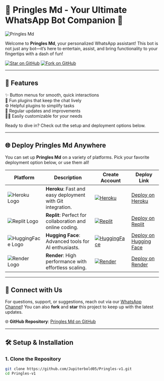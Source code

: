 # 🌟 Pringles Md - Your Ultimate WhatsApp Bot Companion 🌟

![Pringles Md](https://i.imgur.com/ygxhjqp.jpeg)

Welcome to **Pringles Md**, your personalized WhatsApp assistant! This bot is not just any bot—it’s here to entertain, assist, and bring functionality to your fingertips with a dash of fun!

[![Star on GitHub](https://img.shields.io/github/stars/Jupiterbold05/Pringles-v1?style=social)](https://github.com/Jupiterbold05/Pringles-v1) 
[![Fork on GitHub](https://img.shields.io/github/forks/Jupiterbold05/Pringles-v1?style=social)](https://github.com/Jupiterbold05/Pringles-v1/fork)

---

## 🚀 Features

✨ Button menus for smooth, quick interactions  
🎉 Fun plugins that keep the chat lively  
⚙️ Helpful plugins to simplify tasks  
🔄 Regular updates and improvements  
👨‍💻 Easily customizable for your needs  

Ready to dive in? Check out the setup and deployment options below.

---

## 🌐 Deploy Pringles Md Anywhere

You can set up **Pringles Md** on a variety of platforms. Pick your favorite deployment option below, or use them all!

| Platform | Description | Create Account | Deploy Link |
|----------|-------------|----------------|-------------|
| ![Heroku Logo](https://img.shields.io/badge/Heroku-430098?logo=heroku&logoColor=white&style=for-the-badge) | **Heroku**: Fast and easy deployment with Git integration. | [![Heroku](https://img.shields.io/badge/Sign%20Up-Heroku-430098?logo=heroku&logoColor=white)](https://signup.heroku.com) | [Deploy on Heroku](https://heroku.com/deploy) |
| ![Replit Logo](https://img.shields.io/badge/Replit-667881?logo=replit&logoColor=white&style=for-the-badge) | **Replit**: Perfect for collaboration and online coding. | [![Replit](https://img.shields.io/badge/Sign%20Up-Replit-667881?logo=replit&logoColor=white)](https://replit.com/signup) | [Deploy on Replit](https://replit.com/@username/Pringles-Md) |
| ![HuggingFace Logo](https://img.shields.io/badge/Huggingface-f2e7d5?logo=huggingface&logoColor=white&style=for-the-badge) | **Hugging Face**: Advanced tools for AI enthusiasts. | [![HuggingFace](https://img.shields.io/badge/Sign%20Up-Huggingface-f2e7d5?logo=huggingface&logoColor=white)](https://huggingface.co/new-space) | [Deploy on Hugging Face](https://huggingface.co/spaces/username/Pringles-Md) |
| ![Render Logo](https://img.shields.io/badge/Render-0090ff?logo=render&logoColor=white&style=for-the-badge) | **Render**: High performance with effortless scaling. | [![Render](https://img.shields.io/badge/Sign%20Up-Render-0090ff?logo=render&logoColor=white)](https://dashboard.render.com/register) | [Deploy on Render](https://render.com/deploy) |

---

## 📲 Connect with Us

For questions, support, or suggestions, reach out via our [WhatsApp Channel](https://whatsapp.com/channel/0029Vas9N7MBA1f0yw8dZ515)! You can also **fork** and **star** this project to keep up with the latest updates.

🌐 **GitHub Repository**: [Pringles Md on GitHub](https://github.com/Jupiterbold05/Pringles-v1)

---

## 🛠 Setup & Installation

### 1. Clone the Repository
```bash
git clone https://github.com/Jupiterbold05/Pringles-v1.git
cd Pringles-v1
